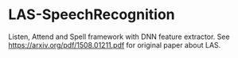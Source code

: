 # LAS-SpeechRecognition

Listen, Attend and Spell framework with DNN feature extractor.
See https://arxiv.org/pdf/1508.01211.pdf for original paper about LAS.
